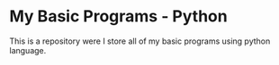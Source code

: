 # My Basic Programs - Python
This is a repository were I store all of my basic programs using python language.
